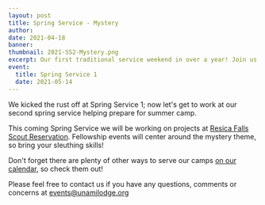 ```yaml
---
layout: post
title: Spring Service - Mystery
author:
date: 2021-04-18
banner:
thumbnail: 2021-SS2-Mystery.png
excerpt: Our first traditional service weekend in over a year! Join us as we make Musser Scout Reservation a little nicer.
event:
  title: Spring Service 1
  date: 2021-05-14
---
```


We kicked the rust off at Spring Service 1; now let's get to work at our second spring service helping prepare for summer camp.

This coming Spring Service we will be working on projects at [Resica Falls Scout Reservation](https://resicafalls.org). Fellowship events will center around the mystery theme, so bring your sleuthing skills!

Don't forget there are plenty of other ways to serve our camps [on our calendar](/calendar), so check them out!

Please feel free to contact us if you have any questions, comments or concerns at [events@unamilodge.org](/contact?recipient=events)
